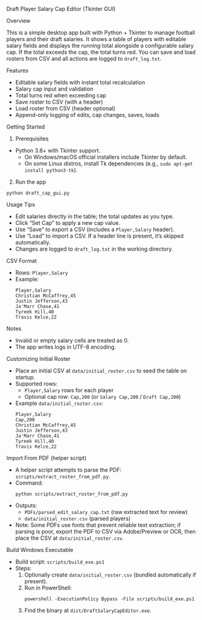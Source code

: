 Draft Player Salary Cap Editor (Tkinter GUI)

Overview

This is a simple desktop app built with Python + Tkinter to manage football players and their draft salaries. It shows a table of players with editable salary fields and displays the running total alongside a configurable salary cap. If the total exceeds the cap, the total turns red. You can save and load rosters from CSV and all actions are logged to `draft_log.txt`.

Features

- Editable salary fields with instant total recalculation
- Salary cap input and validation
- Total turns red when exceeding cap
- Save roster to CSV (with a header)
- Load roster from CSV (header optional)
- Append-only logging of edits, cap changes, saves, loads

Getting Started

1) Prerequisites
- Python 3.8+ with Tkinter support.
  - On Windows/macOS official installers include Tkinter by default.
  - On some Linux distros, install Tk dependencies (e.g., `sudo apt-get install python3-tk`).

2) Run the app

```
python draft_cap_gui.py
```

Usage Tips

- Edit salaries directly in the table; the total updates as you type.
- Click “Set Cap” to apply a new cap value.
- Use “Save” to export a CSV (includes a `Player,Salary` header).
- Use “Load” to import a CSV. If a header line is present, it’s skipped automatically.
- Changes are logged to `draft_log.txt` in the working directory.

CSV Format

- Rows: `Player,Salary`
- Example:
  ```
  Player,Salary
  Christian McCaffrey,45
  Justin Jefferson,43
  Ja'Marr Chase,41
  Tyreek Hill,40
  Travis Kelce,22
  ```

Notes

- Invalid or empty salary cells are treated as 0.
- The app writes logs in UTF-8 encoding.

Customizing Initial Roster

- Place an initial CSV at `data/initial_roster.csv` to seed the table on startup.
- Supported rows:
  - `Player,Salary` rows for each player
  - Optional cap row: `Cap,200` (or `Salary Cap,200` / `Draft Cap,200`)
- Example `data/initial_roster.csv`:
  ```
  Player,Salary
  Cap,200
  Christian McCaffrey,45
  Justin Jefferson,43
  Ja'Marr Chase,41
  Tyreek Hill,40
  Travis Kelce,22
  ```

Import From PDF (helper script)

- A helper script attempts to parse the PDF: `scripts/extract_roster_from_pdf.py`.
- Command:
  ```
  python scripts/extract_roster_from_pdf.py
  ```
- Outputs:
  - `PDFs/parsed_edit_salary_cap.txt` (raw extracted text for review)
  - `data/initial_roster.csv` (parsed players)
- Note: Some PDFs use fonts that prevent reliable text extraction; if parsing is poor, export the PDF to CSV via Adobe/Preview or OCR, then place the CSV at `data/initial_roster.csv`.

Build Windows Executable

- Build script: `scripts/build_exe.ps1`
- Steps:
  1. Optionally create `data/initial_roster.csv` (bundled automatically if present).
  2. Run in PowerShell:
     ```
     powershell -ExecutionPolicy Bypass -File scripts/build_exe.ps1
     ```
  3. Find the binary at `dist/DraftSalaryCapEditor.exe`.

